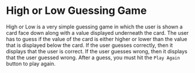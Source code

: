 # High or Low Guessing Game
High or Low is a very simple guessing game in which the user is shown a card face down along with a value displayed underneath the card. The user has to guess if the value of the card is either higher or lower than the value that is displayed below the card. If the user guesses correctly, then it displays that the user is correct. If the user guesses wrong, then it displays that the user guessed wrong. After a guess, you must hit the `Play Again` button to play again.